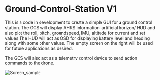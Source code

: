 # Ground-Control-Station V1

This is a code in development to create a simple GUI for a ground control station. The GCS will display AHRS information, artificial horizon/ HUD and also plot the roll, pitch, groundspeed, IMU, altitude for current and set values
The HUD will act as OSD for displaying battery level and heading along with some other values.
The empty screen on the right will be used for future applications as desired.

The GCS will also act as a telemetry control device to send action commands to the drone.


![Screen_sample](https://github.com/user-attachments/assets/2675094d-6970-487c-aed6-b14fc7f3feb1)
